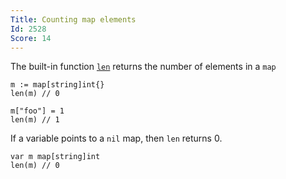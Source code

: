 ```yaml
---
Title: Counting map elements
Id: 2528
Score: 14
---
```

The built-in function [`len`](https://golang.org/pkg/builtin/#len) returns the number of elements in a `map`

    m := map[string]int{}
    len(m) // 0

    m["foo"] = 1
    len(m) // 1

If a variable points to a `nil` map, then `len` returns 0.

    var m map[string]int
    len(m) // 0
